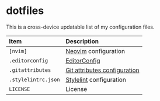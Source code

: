 # dotfiles
This is a cross-device updatable list of my configuration files.

| Item                | Description                              |
|:--------------------|:-----------------------------------------|
| `[nvim]`            | [Neovim][1] configuration                |
| `.editorconfig`     | [EditorConfig][2]                        |
| `.gitattributes`    | [Git attributes configuration][3]        |
| `.stylelintrc.json` | [Stylelint][4] configuration             |
| `LICENSE`           | License                                  |

[1]: https://neovim.io
[2]: https://editorconfig.org
[3]: https://git-scm.com/docs/gitattributes
[4]: https://stylelint.io/user-guide/configure
